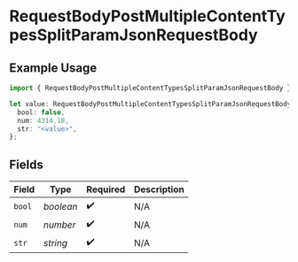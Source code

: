 # RequestBodyPostMultipleContentTypesSplitParamJsonRequestBody

## Example Usage

```typescript
import { RequestBodyPostMultipleContentTypesSplitParamJsonRequestBody } from "openapi/sdk/models/operations";

let value: RequestBodyPostMultipleContentTypesSplitParamJsonRequestBody = {
  bool: false,
  num: 4314.18,
  str: "<value>",
};
```

## Fields

| Field              | Type               | Required           | Description        |
| ------------------ | ------------------ | ------------------ | ------------------ |
| `bool`             | *boolean*          | :heavy_check_mark: | N/A                |
| `num`              | *number*           | :heavy_check_mark: | N/A                |
| `str`              | *string*           | :heavy_check_mark: | N/A                |